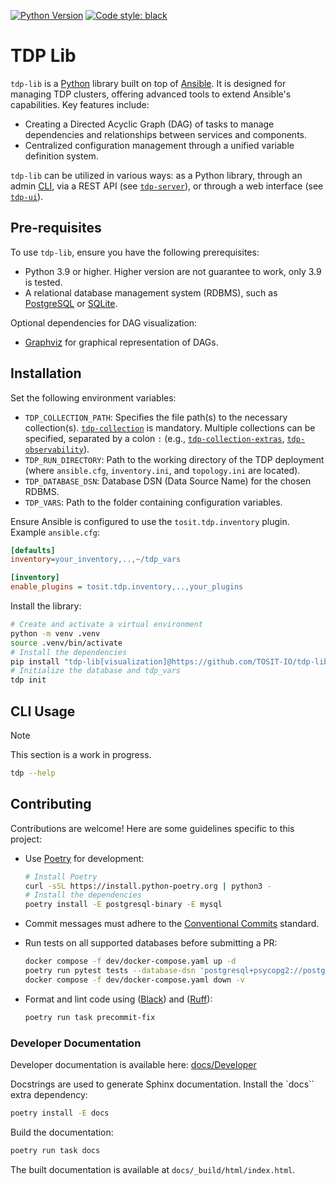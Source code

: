 [![Python Version](https://img.shields.io/badge/python-3.9+-blue.svg)](https://www.python.org/)
[![Code style: black](https://img.shields.io/badge/code%20style-black-000000.svg)](https://github.com/psf/black)

# TDP Lib

`tdp-lib` is a [Python](https://www.python.org/) library built on top of [Ansible](https://www.ansible.com/). It is designed for managing TDP clusters, offering advanced tools to extend Ansible's capabilities. Key features include:

- Creating a Directed Acyclic Graph (DAG) of tasks to manage dependencies and relationships between services and components.
- Centralized configuration management through a unified variable definition system.

`tdp-lib` can be utilized in various ways: as a Python library, through an admin [CLI](#cli-usage), via a REST API (see [`tdp-server`](https://github.com/TOSIT-IO/tdp-server)), or through a web interface (see [`tdp-ui`](https://github.com/TOSIT-IO/tdp-ui)).

## Pre-requisites

To use `tdp-lib`, ensure you have the following prerequisites:

- Python 3.9 or higher. Higher version are not guarantee to work, only 3.9 is tested.
- A relational database management system (RDBMS), such as [PostgreSQL](https://www.postgresql.org/) or [SQLite](https://www.sqlite.org/index.html).

Optional dependencies for DAG visualization:

- [Graphviz](https://graphviz.org/) for graphical representation of DAGs.

## Installation

Set the following environment variables:

- `TDP_COLLECTION_PATH`: Specifies the file path(s) to the necessary collection(s). [`tdp-collection`](https://github.com/TOSIT-IO/tdp-collection) is mandatory. Multiple collections can be specified, separated by a colon `:` (e.g., [`tdp-collection-extras`](https://github.com/TOSIT-IO/tdp-collection-extras), [`tdp-observability`](https://github.com/TOSIT-IO/tdp-observability)).
- `TDP_RUN_DIRECTORY`: Path to the working directory of the TDP deployment (where `ansible.cfg`, `inventory.ini`, and `topology.ini` are located).
- `TDP_DATABASE_DSN`: Database DSN (Data Source Name) for the chosen RDBMS.
- `TDP_VARS`: Path to the folder containing configuration variables.

Ensure Ansible is configured to use the `tosit.tdp.inventory` plugin. Example `ansible.cfg`:

```ini
[defaults]
inventory=your_inventory,..,~/tdp_vars

[inventory]
enable_plugins = tosit.tdp.inventory,..,your_plugins
```

Install the library:

```sh
# Create and activate a virtual environment
python -m venv .venv
source .venv/bin/activate
# Install the dependencies
pip install "tdp-lib[visualization]@https://github.com/TOSIT-IO/tdp-lib/tarball/1.0.0"
# Initialize the database and tdp_vars
tdp init
```

## CLI Usage

> [!NOTE]
> This section is a work in progress.

```sh
tdp --help
```

## Contributing

Contributions are welcome! Here are some guidelines specific to this project:

- Use [Poetry](https://python-poetry.org/) for development:

    ```sh
    # Install Poetry
    curl -sSL https://install.python-poetry.org | python3 -
    # Install the dependencies
    poetry install -E postgresql-binary -E mysql
    ```

- Commit messages must adhere to the [Conventional Commits](https://www.conventionalcommits.org/en/v1.0.0/) standard.
- Run tests on all supported databases before submitting a PR:

    ```sh
    docker compose -f dev/docker-compose.yaml up -d
    poetry run pytest tests --database-dsn 'postgresql+psycopg2://postgres:postgres@localhost:5432/tdp' --database-dsn 'mysql+pymysql://mysql:mysql@localhost:3306/tdp' --database-dsn 'mysql+pymysql://mariadb:mariadb@localhost:3307/tdp'
    docker compose -f dev/docker-compose.yaml down -v
    ```

- Format and lint code using ([Black](https://black.readthedocs.io/en/stable/)) and ([Ruff](https://beta.ruff.rs/docs/)):

    ```sh
    poetry run task precommit-fix
    ```

### Developer Documentation

Developer documentation is available here: [docs/Developer](docs/developer/index.rst)

Docstrings are used to generate Sphinx documentation. Install the `docs`` extra dependency:

```sh
poetry install -E docs
```

Build the documentation:

```sh
poetry run task docs
```

The built documentation is available at `docs/_build/html/index.html`.
